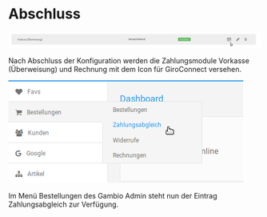 # Abschluss 

![](Bilder/20180906_VKplus_015.png "Anzeige bei abgeschlossener Konfiguration")

Nach Abschluss der Konfiguration werden die Zahlungsmodule Vorkasse \(Überweisung\) und Rechnung mit dem Icon für GiroConnect versehen.

![](Bilder/20180906_VKplus_016.png "Anzeige von Bestellungen > Zahlungsabgleich")

Im Menü Bestellungen des Gambio Admin steht nun der Eintrag Zahlungsabgleich zur Verfügung.



